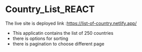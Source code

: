 # Country_List_REACT
The live site is deployed link :https://list-of-country.netlify.app/

* This applicatin contains the list of 250 countries
* there is options for sorting 
* there is pagination to choose different page 
